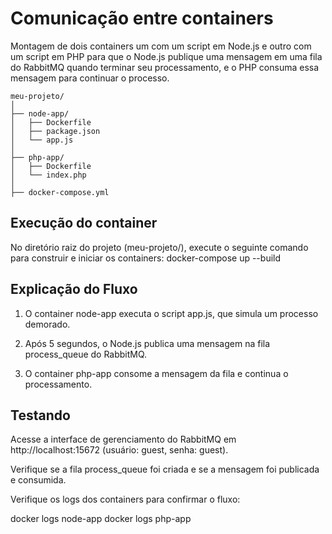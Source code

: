 # Comunicação entre containers
Montagem de dois containers um com um script em Node.js e outro com um script em PHP para que o Node.js publique uma mensagem em uma fila do RabbitMQ quando terminar seu processamento, e o PHP consuma essa mensagem para continuar o processo.

```
meu-projeto/
│
├── node-app/
│   ├── Dockerfile
│   ├── package.json
│   └── app.js
│
├── php-app/
│   ├── Dockerfile
│   └── index.php
│
├── docker-compose.yml
```

## Execução do container
No diretório raiz do projeto (meu-projeto/), execute o seguinte comando para construir e iniciar os containers:
docker-compose up --build

## Explicação do Fluxo

1. O container node-app executa o script app.js, que simula um processo demorado.

2. Após 5 segundos, o Node.js publica uma mensagem na fila process_queue do RabbitMQ.

3. O container php-app consome a mensagem da fila e continua o processamento.

## Testando

Acesse a interface de gerenciamento do RabbitMQ em http://localhost:15672 (usuário: guest, senha: guest).

Verifique se a fila process_queue foi criada e se a mensagem foi publicada e consumida.

Verifique os logs dos containers para confirmar o fluxo:

docker logs node-app
docker logs php-app